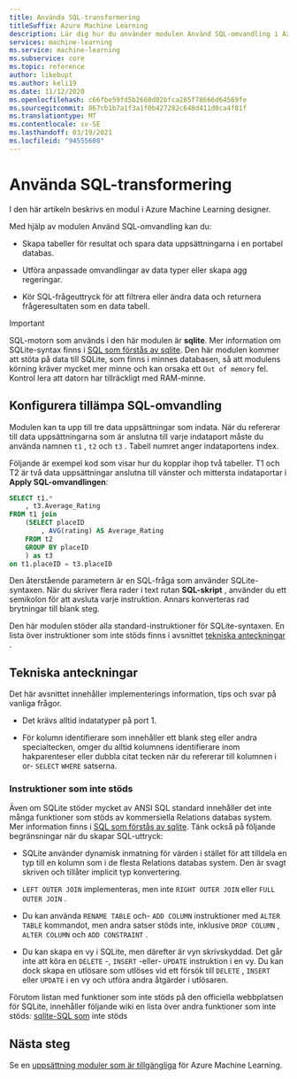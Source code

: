 ```yaml
---
title: Använda SQL-transformering
titleSuffix: Azure Machine Learning
description: Lär dig hur du använder modulen Använd SQL-omvandling i Azure Machine Learning för att köra en SQLite-fråga på indata-datauppsättningar för att transformera data.
services: machine-learning
ms.service: machine-learning
ms.subservice: core
ms.topic: reference
author: likebupt
ms.author: keli19
ms.date: 11/12/2020
ms.openlocfilehash: c66fbe59fd5b2660d02bfca285f78666d64569fe
ms.sourcegitcommit: 867cb1b7a1f3a1f0b427282c648d411d0ca4f81f
ms.translationtype: MT
ms.contentlocale: sv-SE
ms.lasthandoff: 03/19/2021
ms.locfileid: "94555608"
---
```

# <a name="apply-sql-transformation"></a>Använda SQL-transformering

I den här artikeln beskrivs en modul i Azure Machine Learning designer.

Med hjälp av modulen Använd SQL-omvandling kan du:
  
-   Skapa tabeller för resultat och spara data uppsättningarna i en portabel databas.  
  
-   Utföra anpassade omvandlingar av data typer eller skapa agg regeringar.  
  
-   Kör SQL-frågeuttryck för att filtrera eller ändra data och returnera frågeresultaten som en data tabell.  

> [!IMPORTANT]
> SQL-motorn som används i den här modulen är **sqlite**. Mer information om SQLite-syntax finns i [SQL som förstås av sqlite](https://www.sqlite.org/index.html).
> Den här modulen kommer att stöta på data till SQLite, som finns i minnes databasen, så att modulens körning kräver mycket mer minne och kan orsaka ett `Out of memory` fel. Kontrol lera att datorn har tillräckligt med RAM-minne.

## <a name="how-to-configure-apply-sql-transformation"></a>Konfigurera tillämpa SQL-omvandling  

Modulen kan ta upp till tre data uppsättningar som indata. När du refererar till data uppsättningarna som är anslutna till varje indataport måste du använda namnen `t1` , `t2` och `t3` . Tabell numret anger indataportens index.  

Följande är exempel kod som visar hur du kopplar ihop två tabeller. T1 och T2 är två data uppsättningar anslutna till vänster och mittersta indataportar i **Apply SQL-omvandlingen**:

```sql
SELECT t1.*
    , t3.Average_Rating
FROM t1 join
    (SELECT placeID
        , AVG(rating) AS Average_Rating
    FROM t2
    GROUP BY placeID
    ) as t3
on t1.placeID = t3.placeID
```
  
Den återstående parametern är en SQL-fråga som använder SQLite-syntaxen. När du skriver flera rader i text rutan **SQL-skript** , använder du ett semikolon för att avsluta varje instruktion. Annars konverteras rad brytningar till blank steg.  

Den här modulen stöder alla standard-instruktioner för SQLite-syntaxen. En lista över instruktioner som inte stöds finns i avsnittet [tekniska anteckningar](#technical-notes) .

##  <a name="technical-notes"></a>Tekniska anteckningar  

Det här avsnittet innehåller implementerings information, tips och svar på vanliga frågor.

-   Det krävs alltid indatatyper på port 1.  
  
-   För kolumn identifierare som innehåller ett blank steg eller andra specialtecken, omger du alltid kolumnens identifierare inom hakparenteser eller dubbla citat tecken när du refererar till kolumnen i or- `SELECT` `WHERE` satserna.  
  
### <a name="unsupported-statements"></a>Instruktioner som inte stöds  

Även om SQLite stöder mycket av ANSI SQL standard innehåller det inte många funktioner som stöds av kommersiella Relations databas system. Mer information finns i [SQL som förstås av sqlite](http://www.sqlite.org/lang.html). Tänk också på följande begränsningar när du skapar SQL-uttryck:  
  
- SQLite använder dynamisk inmatning för värden i stället för att tilldela en typ till en kolumn som i de flesta Relations databas system. Den är svagt skriven och tillåter implicit typ konvertering.  
  
- `LEFT OUTER JOIN` implementeras, men inte `RIGHT OUTER JOIN` eller `FULL OUTER JOIN` .  

- Du kan använda `RENAME TABLE` och- `ADD COLUMN` instruktioner med `ALTER TABLE` kommandot, men andra satser stöds inte, inklusive `DROP COLUMN` , `ALTER COLUMN` och `ADD CONSTRAINT` .  
  
- Du kan skapa en vy i SQLite, men därefter är vyn skrivskyddad. Det går inte att köra en `DELETE` -, `INSERT` -eller- `UPDATE` instruktion i en vy. Du kan dock skapa en utlösare som utlöses vid ett försök till `DELETE` , `INSERT` eller `UPDATE` i en vy och utföra andra åtgärder i utlösaren.  
  

Förutom listan med funktioner som inte stöds på den officiella webbplatsen för SQLite, innehåller följande wiki en lista över andra funktioner som inte stöds: [sqlite-SQL som](http://www2.sqlite.org/cvstrac/wiki?p=UnsupportedSql) inte stöds  
    
## <a name="next-steps"></a>Nästa steg

Se en [uppsättning moduler som är tillgängliga](module-reference.md) för Azure Machine Learning. 
